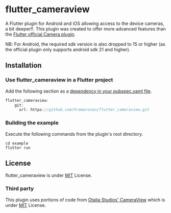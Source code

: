 # flutter_cameraview
A Flutter plugin for Android and iOS allowing access to the device cameras, a bit deeper!!. This plugin was created to offer more advanced features than the <a href="https://pub.dartlang.org/packages/camera">Flutter official Camera plugin</a>. 

NB: For Android, the required sdk version is also dropped to 15 or higher (as the official plugin only supports android sdk 21 and higher).

## Installation
### Use flutter_cameraview in a Flutter project
Add the following section as a [dependency in your pubspec.yaml file](https://flutter.io/using-packages/).
```dart
flutter_cameraview: 
    git:
      url: https://github.com/hramaroson/flutter_cameraview.git
```
### Building the example
Execute the following commands from the plugin's root directory.
```console
cd example
flutter run
```
## License
flutter_cameraview is under [MIT](https://github.com/hramaroson/flutter_cameraview/blob/master/LICENSE) License. 
### Third party
This plugin uses portions of code from [Otalia Studios' CameraView](https://github.com/natario1/CameraView) which is under [MIT](https://github.com/natario1/CameraView/blob/master/LICENSE) License.

